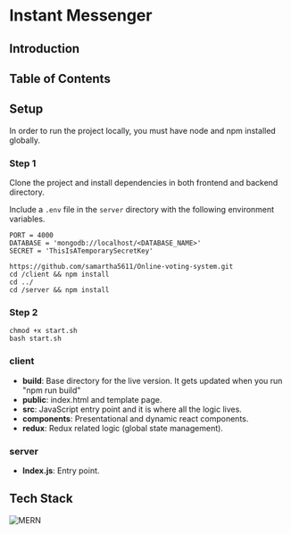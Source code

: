 # Instant Messenger
<h2>Introduction</h2>
<h2>Table of Contents</h2>

<h2 id="setup">Setup</h2>
<p>In order to run the project locally, you must have node and npm installed globally.</p>
<h3>Step 1</h3>
Clone the project and install dependencies in both frontend and backend directory.

Include a `.env` file in the `server` directory with the following environment variables.

```
PORT = 4000
DATABASE = 'mongodb://localhost/<DATABASE_NAME>'
SECRET = 'ThisIsATemporarySecretKey'
```
```
https://github.com/samartha5611/Online-voting-system.git
cd /client && npm install
cd ../
cd /server && npm install
```

<h3>Step 2</h3>

```
chmod +x start.sh
bash start.sh
```


<h3>client</h3>
<ul>
<li><b>build</b>: Base directory for the live version. It gets updated when you run "npm run build"</li>
<li><b>public</b>: index.html and template page.</li>
<li><b>src</b>: JavaScript entry point and it is where all the logic lives.</li>
<li><b>components</b>: Presentational and dynamic react components.</li>

<li><b>redux</b>: Redux related logic (global state management).</li>
</ul>

<h3>server</h3>
<ul>
<li><b>Index.js</b>: Entry point.</li>
</ul>

<h2 id="tech">Tech Stack</h2>

![MERN](https://blog.hyperiondev.com/wp-content/uploads/2018/09/Blog-Article-MERN-Stack.jpg)